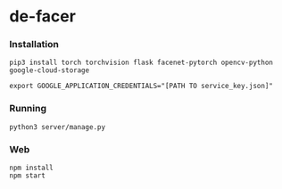 # de-facer

### Installation

```
pip3 install torch torchvision flask facenet-pytorch opencv-python google-cloud-storage

export GOOGLE_APPLICATION_CREDENTIALS="[PATH TO service_key.json]"
```

### Running
```
python3 server/manage.py
```

### Web
```
npm install
npm start
```
